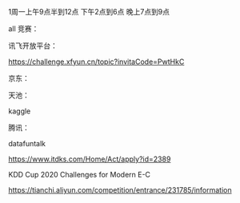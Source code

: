 1周一上午9点半到12点 下午2点到6点 晚上7点到9点





all 竞赛：

讯飞开放平台：

https://challenge.xfyun.cn/topic?invitaCode=PwtHkC

京东：

天池：

kaggle

腾讯：



datafuntalk

https://www.itdks.com/Home/Act/apply?id=2389



KDD Cup 2020 Challenges for Modern E-C

https://tianchi.aliyun.com/competition/entrance/231785/information


